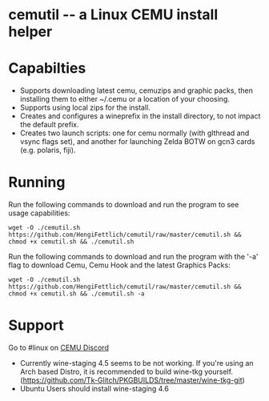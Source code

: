 cemutil -- a Linux CEMU install helper
===============================================================

Capabilties
===============================================================
 - Supports downloading latest cemu, cemuzips and graphic packs, then installing them to either ~/.cemu or a location of your choosing.
 - Supports using local zips for the install.
 - Creates and configures a wineprefix in the install directory, to not impact the default prefix.
 - Creates two launch scripts: one for cemu normally (with glthread and vsync flags set), and another for launching Zelda BOTW on gcn3 cards (e.g. polaris, fiji).

Running
===============================================================
Run the following commands to download and run the program to see usage capabilities:
```
wget -O ./cemutil.sh https://github.com/HengiFettlich/cemutil/raw/master/cemutil.sh && chmod +x cemutil.sh && ./cemutil.sh
```

Run the following commands to download and run the program with the '-a' flag to download Cemu, Cemu Hook and the latest Graphics Packs:
```
wget -O ./cemutil.sh https://github.com/HengiFettlich/cemutil/raw/master/cemutil.sh && chmod +x cemutil.sh && ./cemutil.sh -a
```

Support
===============================================================
Go to #linux on [CEMU Discord](https://discord.gg/5psYsup)
 - Currently wine-staging 4.5 seems to be not working. If you're using an Arch based Distro, it is recommended to build wine-tkg yourself.(https://github.com/Tk-Glitch/PKGBUILDS/tree/master/wine-tkg-git)
 - Ubuntu Users should install wine-staging 4.6
